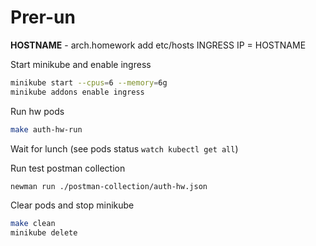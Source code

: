 # Prer-un

**HOSTNAME** - arch.homework
add etc/hosts INGRESS IP = HOSTNAME

Start minikube and enable ingress
```bash
minikube start --cpus=6 --memory=6g
minikube addons enable ingress
```

Run hw pods
```bash
make auth-hw-run
```

Wait for lunch (see pods status ```watch kubectl get all```)

Run test postman collection
```bash
newman run ./postman-collection/auth-hw.json
```

Clear pods and stop minikube
```bash
make clean
minikube delete
```
